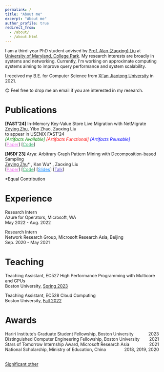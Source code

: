 ```yaml
---
permalink: /
title: "About me"
excerpt: "About me"
author_profile: true
redirect_from: 
  - /about/
  - /about.html
---
```


I am a third-year PhD student advised by [Prof. Alan (Zaoxing) Liu](https://zaoxing.github.io/) at [University of Maryland, College Park](https://umd.edu/). My research interests are broadly in systems and networking. Currently, I'm working on approximate computing systems aiming to improve query performance and system scalability. 

I received my B.E. for Computer Science from [Xi'an Jiaotong University](http://en.xjtu.edu.cn/) in 2021. 

<p>&#x1F60A; Feel free to drop me an email if you are interested in my research.</p> 



Publications
======
**[FAST'24]** In-Memory Key-Value Store Live Migration with NetMigrate  
<u>Zeying Zhu</u>, Yibo Zhao, Zaoxing Liu  
to appear in USENIX FAST’24    
<em><font color="green">[Artifacts Available]</font> <font color="red">[Artifacts Functional]</font> <font color="blue">[Artifacts Reusable]</font></em>  
[<a href="https://zzylol.github.io/files/NetMigrate_FAST.pdf" style="color: Violet; text-decoration: underline;text-decoration-style: solid;">Paper</a>]   [<a href="https://github.com/Froot-NetSys/NetMigrate" style="color: MediumSeaGreen; text-decoration: underline;text-decoration-style: solid;">Code</a>]  



**[NSDI'23]** Arya: Arbitrary Graph Pattern Mining with Decomposition-based Sampling  
<u>Zeying Zhu</u>* , Kan Wu* , Zaoxing Liu    
[<a href="https://zzylol.github.io/files/nsdi23-zhu.pdf" style="color: Violet; text-decoration: underline;text-decoration-style: solid;">Paper</a>]   [<a href="https://github.com/Froot-NetSys/Arya" style="color: MediumSeaGreen; text-decoration: underline;text-decoration-style: solid;">Code</a>]    [<a href="https://www.usenix.org/system/files/nsdi23_slides_zhu.pdf" style="color: DodgerBlue; text-decoration: underline;text-decoration-style: solid;">Slides</a>]   [<a href="https://www.youtube.com/watch?v=NlXLuhnJZ9w" style="color: SlateBlue; text-decoration: underline;text-decoration-style: solid;">Talk</a>]



*Equal Contribution

Experience
======
Research Intern  
Azure for Operators, Microsoft, WA  
May 2022 - Aug. 2022

Research Intern  
Network Research Group, Microsoft Research Asia, Beijing  
Sep. 2020 - May 2021


Teaching
======
Teaching Assistant, EC527 High Performance Programming with Multicore and GPUs  
Boston University, [Spring 2023](https://people.bu.edu/herbordt/teaching.htm)  

Teaching Assistant, EC528 Cloud Computing  
Boston University, [Fall 2022](https://zaoxing.github.io/teaching/2022-fall-cloud)

Awards
======
<div style="text-align:left;">Hariri Institute’s Graduate Student Fellowship, Boston University<div style="float:right;">2023</div></div>
<div style="text-align:left;">Distinguished Computer Engineering Fellowship, Boston University<div style="float:right;">2021</div></div>
<div style="text-align:left;">Stars of Tomorrow Internship Award, Microsoft Research Asia<div style="float:right;">2021</div></div>
<div style="text-align:left;">National Scholarship, Ministry of Education, China<div style="float:right;">2018, 2019, 2020</div></div>

&nbsp;  
[Significant other](https://tyxiong23.github.io/)
